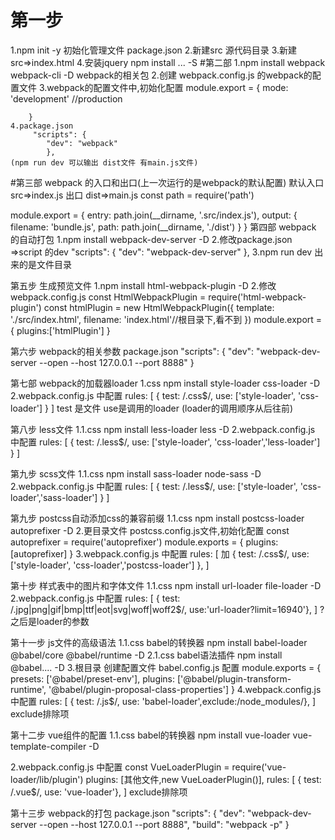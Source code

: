# 第一步 
  1.npm init -y  初始化管理文件 package.json
  2.新建src 源代码目录
  3.新建 src=>index.html 
  4.安装jquery    npm install ... -S
#第二部
   1.npm install webpack webpack-cli -D  webpack的相关包
   2.创建 webpack.config.js 的webpack的配置文件
   3.webpack的配置文件中,初始化配置
        module.export = {
             mode: 'development' //production
        
        }
    4.package.json 
         "scripts": {
            "dev": "webpack"
            },
    (npm run dev 可以输出 dist文件 有main.js文件)
#第三部  webpack 的入口和出口(上一次运行的是webpack的默认配置)
   默认入口 src=>index.js  出口 dist=>main.js
   const path = require('path')

module.export = {
  entry: path.join(__dirname, '.src/index.js'),
  output: {
    filename: 'bundle.js',
    path: path.join(__dirname, './dist')
  }
}
第四部 webpack 的自动打包
1.npm install webpack-dev-server -D
2.修改package.json =>script 的dev
"scripts": {
    "dev": "webpack-dev-server"
  },
3.npm run dev  出来的是文件目录

第五步 生成预览文件
1.npm install html-webpack-plugin -D
2.修改 webpack.config.js 
  const HtmlWebpackPlugin = require('html-webpack-plugin')
const htmlPlugin = new HtmlWebpackPlugin({
  template: './src/index.html',
  filename: 'index.html'//根目录下,看不到
})
module.export = {
  plugins:['htmlPlugin']
}

第六步 webpack的相关参数
 package.json 
  "scripts": {
    "dev": "webpack-dev-server --open --host 127.0.0.1 --port 8888"
  }

第七部 webpack的加载器loader
1.css  npm install style-loader css-loader -D
2.webpack.config.js 中配置
rules: [
    { test: /\.css$/, use: ['style-loader', 'css-loader'] }
  ]
test 是文件 use是调用的loader (loader的调用顺序从后往前)

第八步 less文件
1.1.css  npm install less-loader less -D
2.webpack.config.js 中配置
rules: [
    { test: /\.less$/, use: ['style-loader', 'css-loader','less-loader'] }
  ]
 
 第九步 scss文件
1.1.css  npm install sass-loader node-sass -D
2.webpack.config.js 中配置
rules: [
    { test: /\.less$/, use: ['style-loader', 'css-loader','sass-loader'] }
  ]

 第九步 postcss自动添加css的兼容前缀
1.1.css  npm install postcss-loader autoprefixer -D
2.更目录文件 postcss.config.js文件,初始化配置
const autoprefixer = require('autoprefixer')
module.exports = {
  plugins: [autoprefixer]
}
3.webpack.config.js 中配置
rules: [
   加  { test: /\.css$/, use: ['style-loader', 'css-loader','postcss-loader'] },
  ]

 第十步 样式表中的图片和字体文件
1.1.css  npm install url-loader file-loader -D
2.webpack.config.js 中配置
rules: [
   { test: /\.jpg|png|gif|bmp|ttf|eot|svg|woff|woff2$/, use:'url-loader?limit=16940'},
  ]
   ? 之后是loader的参数

 第十一步 js文件的高级语法
1.1.css babel的转换器 npm install babel-loader @babel/core @babel/runtime -D
2.1.css babel语法插件 npm install @babel.... -D
3.根目录 创建配置文件 babel.config.js 
配置
module.exports = {
  presets: ['@babel/preset-env'],
  plugins: ['@babel/plugin-transform-runtime', '@babel/plugin-proposal-class-properties']
}
4.webpack.config.js 中配置
rules: [
    { test: /\.js$/, use: 'babel-loader',exclude:/node_modules/},
  ]
   exclude排除项

 第十二步 vue组件的配置
1.1.css babel的转换器 npm install vue-loader vue-template-compiler -D

2.webpack.config.js 中配置
const VueLoaderPlugin = require('vue-loader/lib/plugin')
  plugins: [其他文件,new VueLoaderPlugin()],
rules: [
{ test: /\.vue$/, use: 'vue-loader'},
  ]
   exclude排除项

 第十三步 webpack的打包
  package.json
   "scripts": {
    "dev": "webpack-dev-server --open --host 127.0.0.1 --port 8888",
    "build": "webpack -p"
}